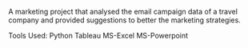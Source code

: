A marketing project that analysed the email campaign data of a travel company and provided suggestions to better the marketing strategies.

Tools Used:
Python
Tableau
MS-Excel
MS-Powerpoint
